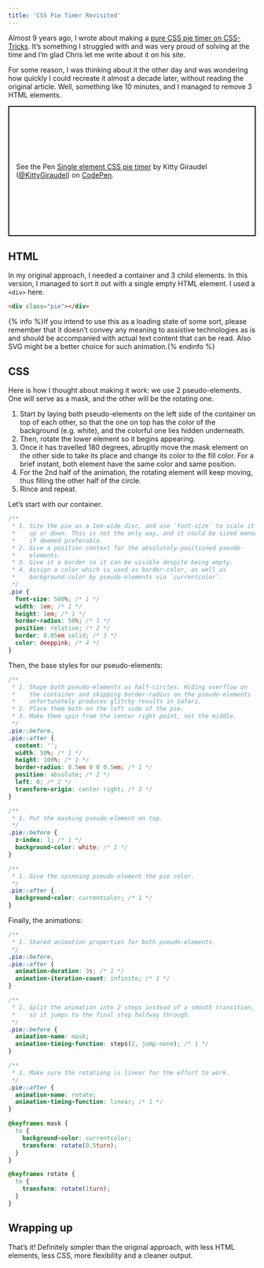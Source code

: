 ```yaml
---
title: 'CSS Pie Timer Revisited'
---
```


Almost 9 years ago, I wrote about making a [pure CSS pie timer on CSS-Tricks](https://css-tricks.com/css-pie-timer/). It’s something I struggled with and was very proud of solving at the time and I’m glad Chris let me write about it on his site.

For some reason, I was thinking about it the other day and was wondering how quickly I could recreate it almost a decade later, without reading the original article. Well, something like 10 minutes, and I managed to remove 3 HTML elements.

<p class="codepen" data-height="265" data-theme-id="light" data-default-tab="css,result" data-user="KittyGiraudel" data-slug-hash="GRrQgYE" style="height: 265px; box-sizing: border-box; display: flex; align-items: center; justify-content: center; border: 2px solid; margin: 1em 0; padding: 1em;" data-pen-title="Single element CSS pie timer">
  <span>See the Pen <a href="https://codepen.io/KittyGiraudel/pen/GRrQgYE">
  Single element CSS pie timer</a> by Kitty Giraudel (<a href="https://codepen.io/KittyGiraudel">@KittyGiraudel</a>)
  on <a href="https://codepen.io">CodePen</a>.</span>
</p>

## HTML

In my original approach, I needed a container and 3 child elements. In this version, I managed to sort it out with a single empty HTML element. I used a `<div>` here.

```html
<div class="pie"></div>
```

{% info %}If you intend to use this as a loading state of some sort, please remember that it doesn’t convey any meaning to assistive technologies as is and should be accompanied with actual text content that can be read. Also SVG might be a better choice for such animation.{% endinfo %}

## CSS

Here is how I thought about making it work: we use 2 pseudo-elements. One will serve as a mask, and the other will be the rotating one.

1. Start by laying both pseudo-elements on the left side of the container on top of each other, so that the one on top has the color of the background (e.g. white), and the colorful one lies hidden underneath.
2. Then, rotate the lower element so it begins appearing.
3. Once it has travelled 180 degrees, abruptly move the mask element on the other side to take its place and change its color to the fill color. For a brief instant, both element have the same color and same position.
4. For the 2nd half of the animation, the rotating element will keep moving, thus filling the other half of the circle.
5. Rince and repeat.

Let’s start with our container.

```css
/**
 * 1. Size the pie as a 1em-wide disc, and use `font-size` to scale it
 *    up or down. This is not the only way, and it could be sized manually 
 *    if deemed preferable.
 * 2. Give a position context for the absolutely-positioned pseudo-
 *    elements.
 * 3. Give it a border so it can be visible despite being empty.
 * 4. Assign a color which is used as border-color, as well as 
 *    background-color by pseudo-elements via `currentcolor`.
 */
.pie {
  font-size: 500%; /* 1 */
  width: 1em; /* 1 */
  height: 1em; /* 1 */
  border-radius: 50%; /* 1 */
  position: relative; /* 2 */
  border: 0.05em solid; /* 3 */
  color: deeppink; /* 4 */
}
```

Then, the base styles for our pseudo-elements:

```css
/**
 * 1. Shape both pseudo-elements as half-circles. Hiding overflow on
 *    the container and skipping border-radius on the pseudo-elements
 *    unfortunately produces glitchy results in Safari.
 * 2. Place them both on the left side of the pie.
 * 3. Make them spin from the center right point, not the middle.
 */
.pie::before,
.pie::after {
  content: '';
  width: 50%; /* 1 */
  height: 100%; /* 1 */
  border-radius: 0.5em 0 0 0.5em; /* 1 */
  position: absolute; /* 2 */
  left: 0; /* 2 */
  transform-origin: center right; /* 3 */
}

/**
 * 1. Put the masking pseudo-element on top.
 */
.pie::before {
  z-index: 1; /* 1 */
  background-color: white; /* 1 */
}

/**
 * 1. Give the spinning pseudo-element the pie color.
 */
.pie::after {
  background-color: currentcolor; /* 1 */
}
```

Finally, the animations:

```css
/**
 * 1. Shared animation properties for both pseudo-elements.
 */
.pie::before,
.pie::after {
  animation-duration: 3s; /* 1 */
  animation-iteration-count: infinite; /* 1 */
}

/**
 * 1. Split the animation into 2 steps instead of a smooth transition,
 *    so it jumps to the final step halfway through.
 */
.pie::before {
  animation-name: mask;
  animation-timing-function: steps(2, jump-none); /* 1 */
}

/**
 * 1. Make sure the rotationg is linear for the effort to work.
 */
.pie::after {
  animation-name: rotate;
  animation-timing-function: linear; /* 1 */
}

@keyframes mask {
  to {
    background-color: currentcolor;
    transform: rotate(0.5turn);
  }
}

@keyframes rotate {
  to {
    transform: rotate(1turn);
  }
}
```

## Wrapping up

That’s it! Definitely simpler than the original approach, with less HTML elements, less CSS, more flexibility and a cleaner output.
